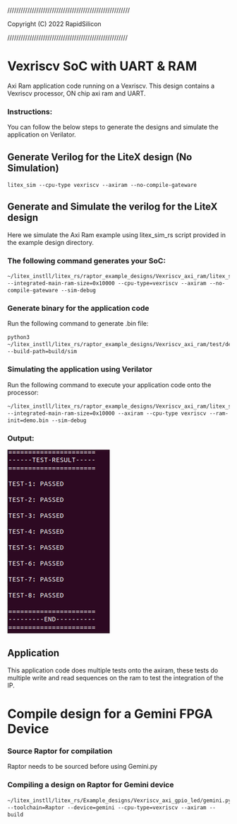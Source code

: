 ///////////////////////////////////////////////////////

Copyright (C) 2022 RapidSilicon

//////////////////////////////////////////////////////

# Vexriscv SoC with UART & RAM
Axi Ram application code running on a Vexriscv. This design contains a Vexriscv processor, ON chip axi ram and UART.

### Instructions:
You can follow the below steps to generate the designs and simulate the application on Verilator.


## Generate Verilog for the LiteX design (No Simulation)

```
litex_sim --cpu-type vexriscv --axiram --no-compile-gateware 
```

## Generate and Simulate the verilog for the LiteX design
Here we simulate the Axi Ram example using litex_sim_rs script provided in the example design directory.

### The following command generates your SoC:
```
~/litex_instll/litex_rs/raptor_example_designs/Vexriscv_axi_ram/litex_sim_rs.py --integrated-main-ram-size=0x10000 --cpu-type=vexriscv --axiram --no-compile-gateware --sim-debug
```

### Generate binary for the application code

Run the following command to generate .bin file:
```
python3 ~/litex_instll/litex_rs/raptor_example_designs/Vexriscv_axi_ram/test/demo/demo.py --build-path=build/sim
```
### Simulating the application using Verilator

Run the following command to execute your application code onto the processor:
```
~/litex_instll/litex_rs/raptor_example_designs/Vexriscv_axi_ram/litex_sim_rs.py --integrated-main-ram-size=0x10000 --axiram --cpu-type vexriscv --ram-init=demo.bin --sim-debug 
```
### Output:
![ram_sim.png](./../../Pictures/ram_sim.png "Optional title")


## Application
This application code does multiple tests onto the axiram, these tests do multiple write and read sequences on the ram to test the integration of the IP.


# Compile design for a Gemini FPGA Device

### Source Raptor for compilation

Raptor needs to be sourced before using Gemini.py

### Compiling a design on Raptor for Gemini device

```
~/litex_instll/litex_rs/Example_designs/Vexriscv_axi_gpio_led/gemini.py --toolchain=Raptor --device=gemini --cpu-type=vexriscv --axiram --build
```